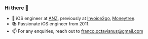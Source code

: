 ### Hi there 👋

-  iOS engineer at [ANZ](https://anz.com.au), previously at [Invoice2go](https://invoice2go.com), [Moneytree](https://getmoneytree.com).
- 📚 Passionate iOS engineer from 2011.
- 📫 For any enquiries, reach out to [franco.octavianus@gmail.com](mailto:franco.octavianus@gmail.com)

<!--
**franco-octavianus/franco-octavianus** is a ✨ _special_ ✨ repository because its `README.md` (this file) appears on your GitHub profile.

Here are some ideas to get you started:

- 🔭 I’m currently working on ...
- 🌱 I’m currently learning ...
- 👯 I’m looking to collaborate on ...
- 🤔 I’m looking for help with ...
- 💬 Ask me about ...
- 📫 How to reach me: ...
- 😄 Pronouns: ...
- ⚡ Fun fact: ...
-->
